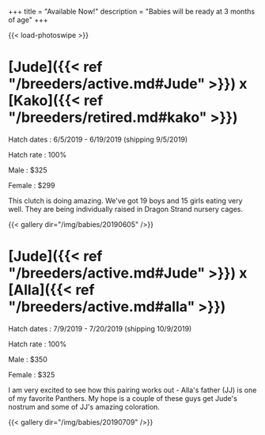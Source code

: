 +++
title = "Available Now!"
description = "Babies will be ready at 3 months of age"
+++

{{< load-photoswipe >}}

# [Jude]({{< ref "/breeders/active.md#Jude" >}}) x [Kako]({{< ref "/breeders/retired.md#kako" >}}) 

Hatch dates
: 6/5/2019 - 6/19/2019 (shipping 9/5/2019)

Hatch rate
: 100%

Male
: $325

Female
: $299

This clutch is doing amazing. We've got 19 boys and 15 girls eating very well. They are being individually raised in Dragon Strand nursery cages.

{{< gallery dir="/img/babies/20190605" />}}

# [Jude]({{< ref "/breeders/active.md#Jude" >}}) x [Alla]({{< ref "/breeders/active.md#alla" >}})

Hatch dates
: 7/9/2019 - 7/20/2019 (shipping 10/9/2019)

Hatch rate
: 100%

Male
: $350

Female
: $325

I am very excited to see how this pairing works out - Alla's father (JJ) is one of my favorite Panthers. My hope is a couple of these guys get Jude's nostrum and some of JJ's amazing coloration.

{{< gallery dir="/img/babies/20190709" />}}
